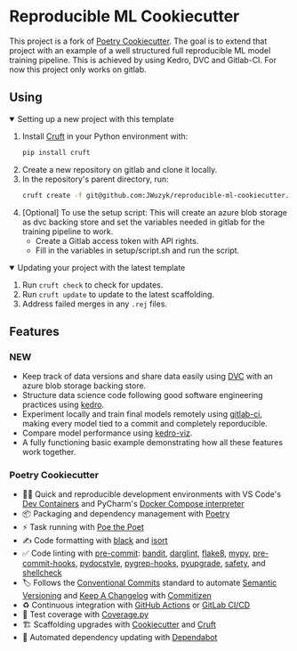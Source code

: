 # Reproducible ML Cookiecutter

This project is a fork of [Poetry Cookiecutter](https://github.com/radix-ai/poetry-cookiecutter). The goal is to extend that project with an example of a well structured full reproducible ML model training pipeline. This is achieved by using Kedro, DVC and Gitlab-CI. For now this project only works on gitlab. 


## Using

<details open>
<summary>Setting up a new project with this template</summary>

1. Install [Cruft](https://cruft.github.io/cruft/) in your Python environment with:
   ```sh
   pip install cruft
   ```
2. Create a new repository on gitlab and clone it locally.
3. In the repository's parent directory, run:
   ```sh
   cruft create -f git@github.com:JWuzyk/reproducible-ml-cookiecutter.git
   ```
4. [Optional] To use the setup script: This will create an azure blob storage as dvc backing store and set the variables needed in gitlab for the training pipeline to work.
   - Create a Gitlab access token with API rights.
   - Fill in the variables in setup/script.sh and run the script.

</details>

<details open>
<summary>Updating your project with the latest template</summary>

1. Run `cruft check` to check for updates.
2. Run `cruft update` to update to the latest scaffolding.
3. Address failed merges in any `.rej` files.

</details>

## Features

### NEW
- Keep track of data versions and share data easily using [DVC](https://dvc.org/) with an azure blob storage backing store.
- Structure data science code following good software engineering practices using [kedro](https://kedro.readthedocs.io/en/stable/).
- Experiment locally and train final models remotely using [gitlab-ci](https://docs.gitlab.com/ee/ci/), making every model tied to a commit and completely reporducible.
- Compare model performance using [kedro-viz](https://kedro.readthedocs.io/en/0.17.4/03_tutorial/06_visualise_pipeline.html).
- A fully functioning basic example demonstrating how all these features work together.
 ### Poetry Cookiecutter
- 🧑‍💻 Quick and reproducible development environments with VS Code's [Dev Containers](https://code.visualstudio.com/docs/remote/containers) and PyCharm's [Docker Compose interpreter](https://www.jetbrains.com/help/pycharm/using-docker-compose-as-a-remote-interpreter.html#docker-compose-remote)
- 📦 Packaging and dependency management with [Poetry](https://github.com/python-poetry/poetry)
- ⚡️ Task running with [Poe the Poet](https://github.com/nat-n/poethepoet)
- ✍️ Code formatting with [black](https://github.com/psf/black) and [isort](https://github.com/PyCQA/isort)
- ✅ Code linting with [pre-commit](https://pre-commit.com/): [bandit](https://github.com/PyCQA/bandit), [darglint](https://github.com/terrencepreilly/darglint), [flake8](https://github.com/PyCQA/flake8), [mypy](https://github.com/python/mypy), [pre-commit-hooks](https://github.com/pre-commit/pre-commit-hooks), [pydocstyle](https://github.com/PyCQA/pydocstyle), [pygrep-hooks](https://github.com/pre-commit/pygrep-hooks), [pyupgrade](https://github.com/asottile/pyupgrade), [safety](https://github.com/pyupio/safety), and [shellcheck](https://github.com/koalaman/shellcheck)
- 🏷 Follows the [Conventional Commits](https://www.conventionalcommits.org/) standard to automate [Semantic Versioning](https://semver.org/) and [Keep A Changelog](https://keepachangelog.com/) with [Commitizen](https://github.com/commitizen-tools/commitizen)
- ♻️ Continuous integration with [GitHub Actions](https://docs.github.com/en/actions) or [GitLab CI/CD](https://docs.gitlab.com/ee/ci/)
- 🧪 Test coverage with [Coverage.py](https://github.com/nedbat/coveragepy)
- 🏗 Scaffolding upgrades with [Cookiecutter](https://github.com/cookiecutter/cookiecutter) and [Cruft](https://github.com/cruft/cruft)
- 🧰 Automated dependency updating with [Dependabot](https://docs.github.com/en/code-security/supply-chain-security/keeping-your-dependencies-updated-automatically/about-dependabot-version-updates)
